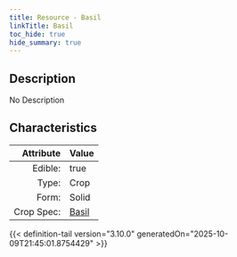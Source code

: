 ```yaml
---
title: Resource - Basil
linkTitle: Basil
toc_hide: true
hide_summary: true
---
```

<!-- This is generated by the MarsSim HelpGenertor, do not edit. -->

## Description
No Description

## Characteristics

| Attribute      | Value |
|--------:|:------|
|Edible:|true|
|Type:|Crop|
|Form:|Solid|
|Crop Spec:|[Basil](/docs/definitions/crop/basil)|
 



    


{{< definition-tail version="3.10.0" generatedOn="2025-10-09T21:45:01.8754429" >}}


